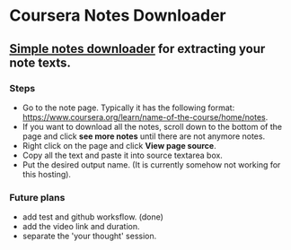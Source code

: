 # Coursera Notes Downloader

## [Simple notes downloader](https://coursera-notes-download.up.railway.app) for extracting your note texts.


### **Steps**
- Go to the note page. Typically it has the following format: https://www.coursera.org/learn/name-of-the-course/home/notes.
- If you want to download all the notes, scroll down to the bottom of the page and click **see more notes** until there are not anymore notes.
- Right click on the page and click **View page source**.
- Copy all the text and paste it into source textarea box.
- Put the desired output name. (It is currently somehow not working for this hosting).


### **Future plans**
- add test and github worksflow. (done)
- add the video link and duration.
- separate the 'your thought' session.
